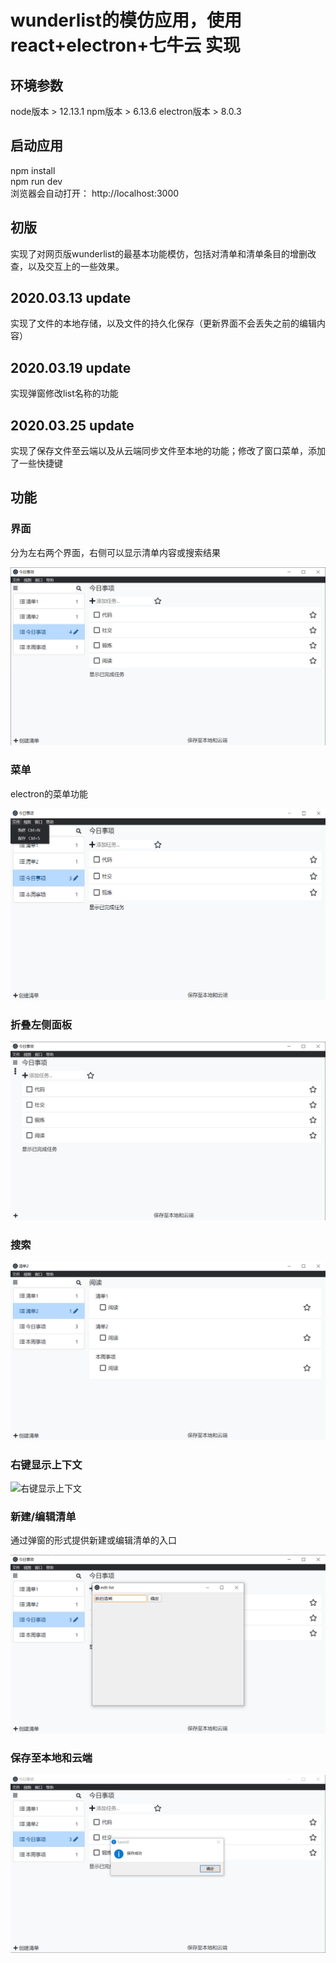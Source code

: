 # wunderlist的模仿应用，使用 react+electron+七牛云 实现

## 环境参数
node版本 > 12.13.1  npm版本 > 6.13.6  electron版本 > 8.0.3

## 启动应用

npm install  
npm run dev  
浏览器会自动打开： http://localhost:3000  

## 初版
实现了对网页版wunderlist的最基本功能模仿，包括对清单和清单条目的增删改查，以及交互上的一些效果。

## 2020.03.13 update
实现了文件的本地存储，以及文件的持久化保存（更新界面不会丢失之前的编辑内容）

## 2020.03.19 update
实现弹窗修改list名称的功能

## 2020.03.25 update
实现了保存文件至云端以及从云端同步文件至本地的功能；修改了窗口菜单，添加了一些快捷键

## 功能

### 界面
分为左右两个界面，右侧可以显示清单内容或搜索结果

![界面](https://github.com/987069273/imitate-wunderlist/raw/master/images/界面.png)

### 菜单
electron的菜单功能

![菜单](https://github.com/987069273/imitate-wunderlist/raw/master/images/菜单——文件.png)

### 折叠左侧面板
![折叠左侧面板](https://github.com/987069273/imitate-wunderlist/raw/master/images/折叠左侧面板.jpg)

### 搜索
![搜索功能](https://github.com/987069273/imitate-wunderlist/raw/master/images/搜索结果--“阅读”.jpg)

### 右键显示上下文
![右键显示上下文](https://github.com/987069273/imitate-wunderlist/raw/master/images/右键显示上下文.png)

### 新建/编辑清单
通过弹窗的形式提供新建或编辑清单的入口

![新建/编辑清单的弹窗](https://github.com/987069273/imitate-wunderlist/raw/master/images/弹窗--新建或编辑清单.png)

### 保存至本地和云端

![成功保存后的提示](https://github.com/987069273/imitate-wunderlist/raw/master/images/成功保存至本地和云端.png)
